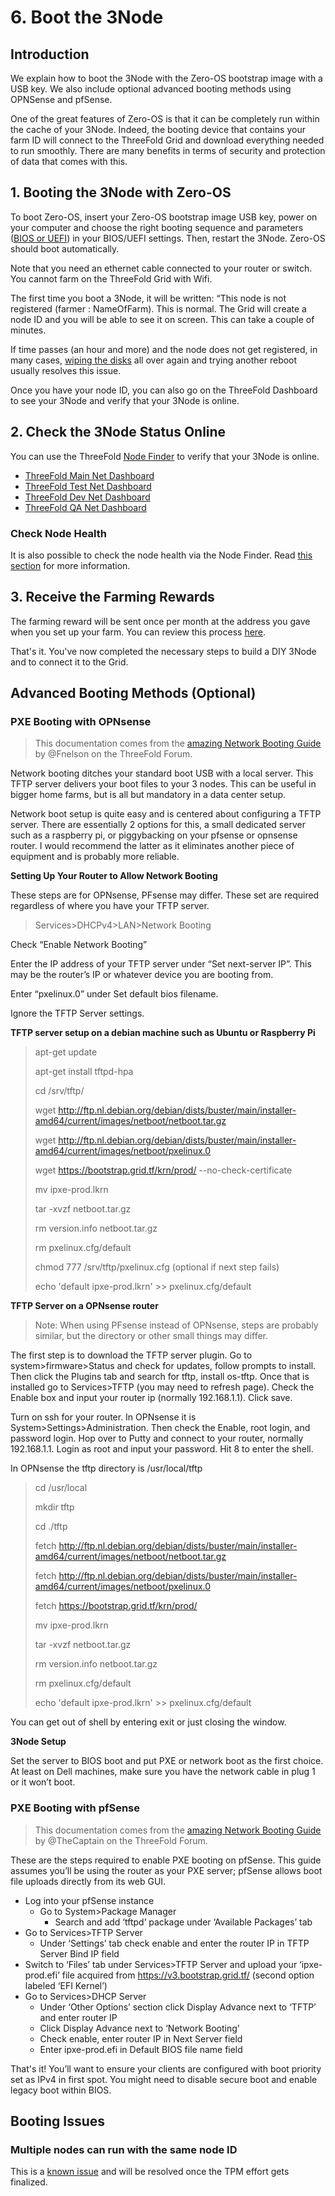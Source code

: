 <h1> 6. Boot the 3Node </h1>

## Introduction

We explain how to boot the 3Node with the Zero-OS bootstrap image with a USB key. We also include optional advanced booting methods using OPNSense and pfSense.

One of the great features of Zero-OS is that it can be completely run within the cache of your 3Node. Indeed, the booting device that contains your farm ID will connect to the ThreeFold Grid and download everything needed to run smoothly. There are many benefits in terms of security and protection of data that comes with this.

## 1. Booting the 3Node with Zero-OS

To boot Zero-OS, insert your Zero-OS bootstrap image USB key, power on your computer and choose the right booting sequence and parameters ([BIOS or UEFI](./5_set_bios_uefi.md)) in your BIOS/UEFI settings. Then, restart the 3Node. Zero-OS should boot automatically.

Note that you need an ethernet cable connected to your router or switch. You cannot farm on the ThreeFold Grid with Wifi.

The first time you boot a 3Node, it will be written: “This node is not registered (farmer : NameOfFarm). This is normal. The Grid will create a node ID and you will be able to see it on screen. This can take a couple of minutes.

If time passes (an hour and more) and the node does not get registered, in many cases, [wiping the disks](./4_wipe_all_disks.md) all over again and trying another reboot usually resolves this issue.

Once you have your node ID, you can also go on the ThreeFold Dashboard to see your 3Node and verify that your 3Node is online.

## 2. Check the 3Node Status Online

You can use the ThreeFold [Node Finder](../../dashboard/deploy/node_finder.md) to verify that your 3Node is online. 

* [ThreeFold Main Net Dashboard](https://dashboard.grid.tf/)
* [ThreeFold Test Net Dashboard](https://dashboard.test.grid.tf/)
* [ThreeFold Dev Net Dashboard](https://dashboard.dev.grid.tf/)
* [ThreeFold QA Net Dashboard](https://dashboard.qa.grid.tf/)

### Check Node Health

It is also possible to check the node health via the Node Finder. Read [this section](../../dashboard/deploy/node_finder.md#node-details) for more information.

## 3. Receive the Farming Rewards

The farming reward will be sent once per month at the address you gave when you set up your farm. You can review this process [here](./1_create_farm.md#add-a-stellar-address-for-payout).

That's it. You've now completed the necessary steps to build a DIY 3Node and to connect it to the Grid.

## Advanced Booting Methods (Optional)

### PXE Booting with OPNsense

> This documentation comes from the [amazing Network Booting Guide](https://forum.ThreeFold.io/t/network-booting-tutorial/2688) by @Fnelson on the ThreeFold Forum. 

Network booting ditches your standard boot USB with a local server. This TFTP server delivers your boot files to your 3 nodes. This can be useful in bigger home farms, but is all but mandatory in a data center setup. 

Network boot setup is quite easy and is centered about configuring a TFTP server. There are essentially 2 options for this, a small dedicated server such as a raspberry pi, or piggybacking on your pfsense or opnsense router. I would recommend the latter as it eliminates another piece of equipment and is probably more reliable.

**Setting Up Your Router to Allow Network Booting**

These steps are for OPNsense, PFsense may differ. These set are required regardless of where you have your TFTP server.

> Services>DHCPv4>LAN>Network Booting

Check “Enable Network Booting”

Enter the IP address of your TFTP server under “Set next-server IP”. This may be the router’s IP or whatever device you are booting from.

Enter “pxelinux.0” under Set default bios filename.

Ignore the TFTP Server settings.


**TFTP server setup on a debian machine such as Ubuntu or Raspberry Pi**

> apt-get update
> 
> apt-get install tftpd-hpa
>
> cd /srv/tftp/
>
> wget http://ftp.nl.debian.org/debian/dists/buster/main/installer-amd64/current/images/netboot/netboot.tar.gz
>
> wget http://ftp.nl.debian.org/debian/dists/buster/main/installer-amd64/current/images/netboot/pxelinux.0
>
> wget https://bootstrap.grid.tf/krn/prod/<FARMID> --no-check-certificate
>
> mv <FARMID> ipxe-prod.lkrn
>
> tar -xvzf netboot.tar.gz
>
> rm version.info netboot.tar.gz
>
> rm pxelinux.cfg/default
>
> chmod 777 /srv/tftp/pxelinux.cfg (optional if next step fails)
>
> echo 'default ipxe-prod.lkrn' >> pxelinux.cfg/default


**TFTP Server on a OPNsense router**

> Note: When using PFsense instead of OPNsense, steps are probably similar, but the directory or other small things may differ.

The first step is to download the TFTP server plugin. Go to system>firmware>Status and check for updates, follow prompts to install. Then click the Plugins tab and search for tftp, install os-tftp. Once that is installed go to Services>TFTP (you may need to refresh page). Check the Enable box and input your router ip (normally 192.168.1.1). Click save.

Turn on ssh for your router. In OPNsense it is System>Settings>Administration. Then check the Enable, root login, and password login. Hop over to Putty and connect to your router, normally 192.168.1.1. Login as root and input your password. Hit 8 to enter the shell.

In OPNsense the tftp directory is /usr/local/tftp

> cd /usr/local
>
> mkdir tftp
>
> cd ./tftp
>
> fetch http://ftp.nl.debian.org/debian/dists/buster/main/installer-amd64/current/images/netboot/netboot.tar.gz
>
> fetch http://ftp.nl.debian.org/debian/dists/buster/main/installer-amd64/current/images/netboot/pxelinux.0
>
> fetch https://bootstrap.grid.tf/krn/prod/<FARMID> 
>
> mv <FARMID> ipxe-prod.lkrn
>
> tar -xvzf netboot.tar.gz
>
> rm version.info netboot.tar.gz
>
> rm pxelinux.cfg/default
>
> echo 'default ipxe-prod.lkrn' >> pxelinux.cfg/default

You can get out of shell by entering exit or just closing the window.

**3Node Setup**

Set the server to BIOS boot and put PXE or network boot as the first choice. At least on Dell machines, make sure you have the network cable in plug 1 or it won’t boot.



### PXE Booting with pfSense

> This documentation comes from the [amazing Network Booting Guide](https://forum.threefold.io/t/network-booting-tutorial/2688/7) by @TheCaptain on the ThreeFold Forum. 

These are the steps required to enable PXE booting on pfSense. This guide assumes you’ll be using the router as your PXE server; pfSense allows boot file uploads directly from its web GUI.

* Log into your pfSense instance
  * Go to System>Package Manager
    * Search and add ‘tftpd’ package under ‘Available Packages’ tab
* Go to Services>TFTP Server
  * Under ‘Settings’ tab check enable and enter the router IP in TFTP Server Bind IP field
* Switch to ‘Files’ tab under Services>TFTP Server and upload your ‘ipxe-prod.efi’ file acquired from https://v3.bootstrap.grid.tf/ (second option labeled ‘EFI Kernel’)
* Go to Services>DHCP Server
  * Under ‘Other Options’ section click Display Advance next to ‘TFTP’ and enter router IP
  * Click Display Advance next to ‘Network Booting’
  * Check enable, enter router IP in Next Server field
  * Enter ipxe-prod.efi in Default BIOS file name field
  
That's it! You’ll want to ensure your clients are configured with boot priority set as IPv4 in first spot. You might need to disable secure boot and enable legacy boot within BIOS.

## Booting Issues

### Multiple nodes can run with the same node ID

This is a [known issue](https://github.com/threefoldtech/info_grid/issues/122) and will be resolved once the TPM effort gets finalized.

